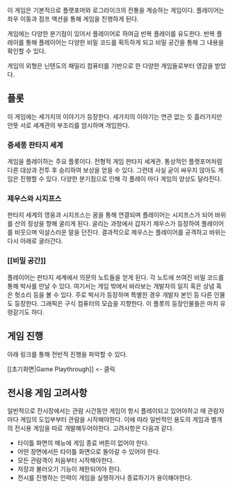 이 게임은 기본적으로 플랫포머와 로그라이크의 전통을 계승하는 게임이다. 플레이어는 좌우 이동과 점프 액션을 통해 게임을 진행하게 된다.

게임에는 다양한 분기점이 있어서 플레이어로 하여금 반복 플레이를 유도한다. 반복 플레이를 통해 플레이어는 다양한 비밀 코드를 획득하게 되고 비밀 공간을 통해 그 내용을 확인할 수 있다.

게임의 외형은 닌텐도의 패밀리 컴퓨터를 기반으로 한 다양한 게임들로부터 영감을 받았다.

## 플롯

이 게임에는 세가지의 이야기가 등장한다. 세가지의 이야기는 연관 없는 듯 흘러가지만 언뜻 서로 세계관의 부조리를 암시하며 개입한다.

### 중세풍 판타지 세계
게임을 플레이하는 주요 플롯이다. 전형적 게임 판타지 세계관. 통상적인 플랫포머처럼 다른 대상과 전투 후 승리하여 보상을 얻을 수 있다. 그런데 사실 굳이 싸우지 않아도 게임은 진행할 수 있다. 다양한 분기점으로 인해 각 플레이 마다 게임의 양상도 달라진다.

### 제우스와 시지프스
판타지 세계의 영웅과 시지프스는 꿈을 통해 연결되며 플레이어는 시지프스가 되어 바위를 산의 정상을 향해 굴리게 된다. 굴리는 과정에서 갑자기 제우스가 등장하여 플레이어를 비웃으며 익살스러운 말을 던진다. 결과적으로 제우스는 플레이어를 공격하고 바위는 다시 아래로 굴러간다.

### [[비밀 공간]]
플레이어는 판타지 세계에서 의문의 노트들을 얻게 된다. 각 노트에 쓰여진 비밀 코드를 통해 박사를 만날 수 있다. 여기서는 게임 밖에서 바라보는 개발자의 일지 혹은 상념 혹은 헛소리 등을 볼 수 있다. 주로 박사가 등장하며 특별한 경우 개발자 본인 등 다른 인물도 등장한다. 그래픽은 구식 컴퓨터의 모습을 지향한다. 이 플롯의 등장인물들은 마치 유령같기도 하다.

## 게임 진행

아래 링크를 통해 전반적 진행을 파악할 수 있다.

[[초기화면|Game Playthrough]] <- 클릭


## 전시용 게임 고려사항

일반적으로 전시장에서는 관람 시간동안 게임이 항시 플레이되고 있어야하고 매 관람자 마다 게임의 도입부부터 관람을 시작해야한다. 이에 따라 일반적인 용도의 게임과 별개의 전시용 게임을 따로 개발해두어야한다. 고려사항은 다음과 같다.

- 타이틀 화면의 메뉴에 게임 종료 버튼이 없어야 한다.
- 어떤 장면에서든 타이틀 화면으로 돌아갈 수 있어야 한다.
- 모든 관람객이 처음부터 시작해야한다.
- 저장과 불러오기 기능이 제한되어야 한다.
- 전시를 진행하는 인력이 게임을 실행하거나 종료하기가 용이해야한다.

